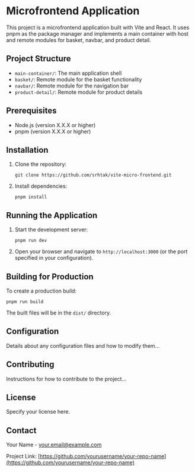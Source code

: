 # Microfrontend Application

This project is a microfrontend application built with Vite and React. It uses pnpm as the package manager and implements a main container with host and remote modules for basket, navbar, and product detail.

## Project Structure

- `main-container/`: The main application shell
- `basket/`: Remote module for the basket functionality
- `navbar/`: Remote module for the navigation bar
- `product-detail/`: Remote module for product details

## Prerequisites

- Node.js (version X.X.X or higher)
- pnpm (version X.X.X or higher)

## Installation

1. Clone the repository:
   ```
   git clone https://github.com/srhtak/vite-micro-frontend.git
   ```

2. Install dependencies:
   ```
   pnpm install
   ```

## Running the Application

1. Start the development server:
   ```
   pnpm run dev
   ```

2. Open your browser and navigate to `http://localhost:3000` (or the port specified in your configuration).

## Building for Production

To create a production build:

```
pnpm run build
```

The built files will be in the `dist/` directory.

## Configuration

Details about any configuration files and how to modify them...

## Contributing

Instructions for how to contribute to the project...

## License

Specify your license here.

## Contact

Your Name - your.email@example.com

Project Link: [https://github.com/yourusername/your-repo-name](https://github.com/yourusername/your-repo-name)
